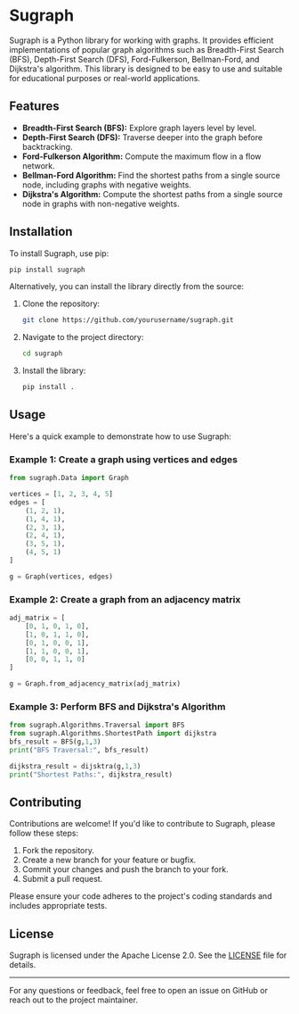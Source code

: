 # Sugraph

Sugraph is a Python library for working with graphs. It provides efficient implementations of popular graph algorithms such as Breadth-First Search (BFS), Depth-First Search (DFS), Ford-Fulkerson, Bellman-Ford, and Dijkstra's algorithm. This library is designed to be easy to use and suitable for educational purposes or real-world applications.

## Features
- **Breadth-First Search (BFS):** Explore graph layers level by level.
- **Depth-First Search (DFS):** Traverse deeper into the graph before backtracking.
- **Ford-Fulkerson Algorithm:** Compute the maximum flow in a flow network.
- **Bellman-Ford Algorithm:** Find the shortest paths from a single source node, including graphs with negative weights.
- **Dijkstra's Algorithm:** Compute the shortest paths from a single source node in graphs with non-negative weights.

## Installation

To install Sugraph, use pip:

```bash
pip install sugraph
```

Alternatively, you can install the library directly from the source:

1. Clone the repository:

   ```bash
   git clone https://github.com/yourusername/sugraph.git
   ```

2. Navigate to the project directory:

   ```bash
   cd sugraph
   ```

3. Install the library:

   ```bash
   pip install .
   ```

## Usage

Here's a quick example to demonstrate how to use Sugraph:

### Example 1: Create a graph using vertices and edges

```python
from sugraph.Data import Graph

vertices = [1, 2, 3, 4, 5]
edges = [
    (1, 2, 1),
    (1, 4, 1),
    (2, 3, 1),
    (2, 4, 1),
    (3, 5, 1),
    (4, 5, 1)
]

g = Graph(vertices, edges)
```

### Example 2: Create a graph from an adjacency matrix

```python
adj_matrix = [
    [0, 1, 0, 1, 0],
    [1, 0, 1, 1, 0],
    [0, 1, 0, 0, 1],
    [1, 1, 0, 0, 1],
    [0, 0, 1, 1, 0]
]

g = Graph.from_adjacency_matrix(adj_matrix)
```

### Example 3: Perform BFS and Dijkstra's Algorithm

```python
from sugraph.Algorithms.Traversal import BFS
from sugraph.Algorithms.ShortestPath import dijkstra
bfs_result = BFS(g,1,3)
print("BFS Traversal:", bfs_result)

dijkstra_result = dijsktra(g,1,3)
print("Shortest Paths:", dijkstra_result)
```

## Contributing

Contributions are welcome! If you'd like to contribute to Sugraph, please follow these steps:

1. Fork the repository.
2. Create a new branch for your feature or bugfix.
3. Commit your changes and push the branch to your fork.
4. Submit a pull request.

Please ensure your code adheres to the project's coding standards and includes appropriate tests.

## License

Sugraph is licensed under the Apache License 2.0. See the [LICENSE](https://github.com/umutyunusoglu/sugraph/blob/main/LICENSE.md) file for details.

---

For any questions or feedback, feel free to open an issue on GitHub or reach out to the project maintainer.

